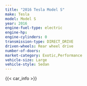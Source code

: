 ```yaml
---
title: "2016 Tesla Model S"
make: Tesla
model: Model S
year: 2016
engine-fuel-type: electric
engine-hp: 
engine-cylinders: 0
transmission-type: DIRECT_DRIVE
driven-wheels: Rear wheel drive
number-of-doors: 
market-category: Exotic,Performance
vehicle-size: Large
vehicle-style: Sedan
---
```


{{< car_info >}}
